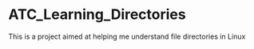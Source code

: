 # ATC_Learning_Directories
This is a project aimed at helping me understand file directories in Linux
